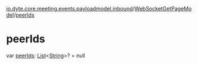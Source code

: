 [io.dyte.core.meeting.events.payloadmodel.inbound](../index.md)/[WebSocketGetPageModel](index.md)/[peerIds](peer-ids.md)

# peerIds


var [peerIds](peer-ids.md): [List](https://kotlinlang.org/api/latest/jvm/stdlib/kotlin.collections/-list/index.html)&lt;[String](https://kotlinlang.org/api/latest/jvm/stdlib/kotlin/-string/index.html)&gt;? = null
